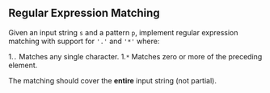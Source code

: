## Regular Expression Matching

Given an input string `s` and a pattern `p`, implement regular expression matching with support for `'.'` and `'*'` where:

 1.`.` Matches any single character.
 1.`*` Matches zero or more of the preceding element. 
 
The matching should cover the **entire** input string (not partial).
